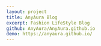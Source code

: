 ```yaml
---
layout: project
title: AnyAura Blog
excerpt: Fashion LifeStyle Blog
github: AnyAura/AnyAura.github.io
demo: https://anyaura.github.io/
---
```


